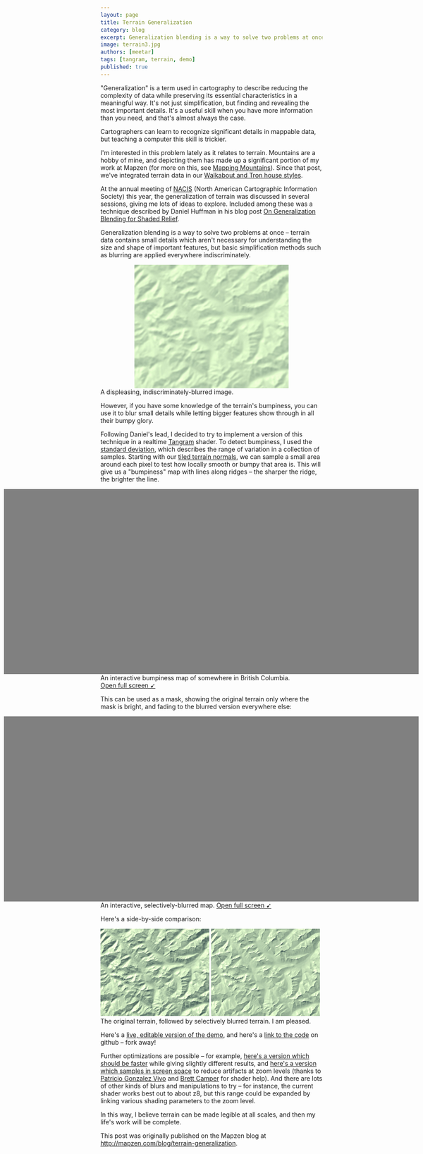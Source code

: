 ```yaml
---
layout: page
title: Terrain Generalization
category: blog
excerpt: Generalization blending is a way to solve two problems at once – terrain data contains small details which aren't necessary for understanding the shape and location of important features, but basic simplification methods such as blurring are applied everywhere indiscriminately.
image: terrain3.jpg
authors: [meetar]
tags: [tangram, terrain, demo]
published: true
---
```



<script>
function elementIntersectsViewport (el) {
  var top = el.offsetTop;
  var height = el.offsetHeight;

  while(el.offsetParent) {
    el = el.offsetParent;
    top += el.offsetTop;
  }

  return (
    top < (window.pageYOffset + window.innerHeight) &&
    (top + height) > window.pageYOffset
  );
}

function hide(el) {
    iframe = el.getElementsByTagName("iframe")[0];
    if (typeof iframe != "undefined") el.removeChild(iframe);
}
function show(el) {
    iframe = el.getElementsByTagName("iframe")[0];
    if (typeof iframe == "undefined") {
        iframe = document.createElement("iframe");
        el.appendChild(iframe);
        iframe.style.height = "100%";
        iframe.src = el.getAttribute("source");
    }
}

// check visibility every half-second, hide off-screen demos to go easy on the GPU

setInterval( function() {
    var elements = document.getElementsByClassName("demo-wrapper");
    for (var i=0; i < elements.length; i++) {
        el = elements[i];
        if (elementIntersectsViewport(el) || (i == 0 && window.pageYOffset < 500)) {
            show(el);
            show(elements[i+1]);
            for (var j=0; j < elements.length; j++) {
                if (j != i && j != i+1) {
                    hide(elements[j]);
                }
            }
            break;
        }
    }
}, 500);

</script>

<style>
.envmap {
    vertical-align: top;
    width: 25%;
    max-height: 150px;
    max-width: 150px;
    float: left;
}
.envframe {
    height: 150px;
    width: 75%;
}
.envwrapper {
    height: 150px;
    width: 100%;
}

iframe.envframe {
    width: 75%;
}

.static-content img:not([width]):not([height]).envmap {
    width: 25%;
    margin: 0;
}

.demo-wrapper {
    background-color: grey;
    height: 30em;
    max-height: 60vh;
    width: 98vw;
    left: calc(-48vw + 48%);
    position: relative;
    margin: 0;
    padding: 0;
}
iframe {
    position: relative;
    width: 98vw;
    height: 100%;
    margin: 0;
    padding: 0;
}
/* Portrait and Landscape */
@media only screen 
  and (min-device-width: 320px) 
  and (max-device-width: 480px)
  and (-webkit-min-device-pixel-ratio: 2) {
    .demo-wrapper {
        height: 300px;
    }
}

</style>
"Generalization" is a term used in cartography to describe reducing the complexity of data while preserving its essential characteristics in a meaningful way. It's not just simplification, but finding and revealing the most important details. It's a useful skill when you have more information than you need, and that's almost always the case.

Cartographers can learn to recognize significant details in mappable data, but teaching a computer this skill is trickier.

I'm interested in this problem lately as it relates to terrain. Mountains are a hobby of mine, and depicting them has made up a significant portion of my work at Mapzen (for more on this, see [Mapping Mountains](http://fjord.style/mapping-mountains)). Since that post, we've integrated terrain data in our [Walkabout and Tron house styles](https://mapzen.com/products/maps/).

At the annual meeting of [NACIS](http://nacis.org) (North American Cartographic Information Society) this year, the generalization of terrain was discussed in several sessions, giving me lots of ideas to explore. Included among these was a technique described by Daniel Huffman in his blog post [On Generalization Blending for Shaded Relief](https://somethingaboutmaps.wordpress.com/2011/10/18/on-generalization-blending-for-shaded-relief/).

Generalization blending is a way to solve two problems at once – terrain data contains small details which aren't necessary for understanding the size and shape of important features, but basic simplification methods such as blurring are applied everywhere indiscriminately.

<img src="assets/terrain-generalization/blurred.jpg" alt="blurred terrain" style="width: 350px; margin: 0 auto; display: block;"><span class='caption' style='text-align: center'>A displeasing, indiscriminately-blurred image.</span>

However, if you have some knowledge of the terrain's bumpiness, you can use it to blur small details while letting bigger features show through in all their bumpy glory.

Following Daniel's lead, I decided to try to implement a version of this technique in a realtime [Tangram](https://github.com/tangrams/tangram) shader. To detect bumpiness, I used the [standard deviation](https://en.wikipedia.org/wiki/Standard_deviation), which describes the range of variation in a collection of samples. Starting with our [tiled terrain normals](https://mapzen.com/documentation/terrain-tiles/), we can sample a small area around each pixel to test how locally smooth or bumpy that area is. This will give us a "bumpiness" map with lines along ridges – the sharper the ridge, the brighter the line.

<div class="demo-wrapper" source="https://tangrams.github.io/terrain-demos/?noscroll&url=styles/green-stdev.yaml#10/57.0719/-126.2290"></div>
<span class='caption'>An interactive bumpiness map of somewhere in British Columbia. <a style="font-weight:normal" href="http://tangrams.github.io/terrain-demos/?url=styles/green-stdev.yaml#10/57.0719/-126.2290" target="_blank">Open&nbsp;full&nbsp;screen&nbsp;➹</a></span>

This can be used as a mask, showing the original terrain only where the mask is bright, and fading to the blurred version everywhere else:

<div class="demo-wrapper" source="https://tangrams.github.io/terrain-demos/?noscroll&url=styles/green-selectiveblur.yaml#10/57.0719/-126.2290"></div>
<span class='caption'>An interactive, selectively-blurred map. <a style="font-weight:normal" href="http://tangrams.github.io/terrain-demos/?url=styles/green-selectiveblur.yaml#10/57.0719/-126.2290" target="_blank">Open&nbsp;full&nbsp;screen&nbsp;➹</a></span>

Here's a side-by-side comparison:

<div style="margin: inherit auto; display: block;"><img src="assets/terrain-generalization/terrain1.jpg" alt="unblurred terrain" style="width: 49%; display: inline; margin: 0; margin-right: 4px;"><img src="assets/terrain-generalization/terrain2.jpg" alt="selectively blurred terrain" style="width: 49%; display: inline; margin: 0;"></div><span class='caption'>The original terrain, followed by selectively blurred terrain. I am pleased.</span>

Here's a [live, editable version of the demo](https://tangram.city/play/?scene=https://raw.githubusercontent.com/tangrams/terrain-demos/master/styles/green-selectiveblur.yaml#10.1375/51.0141/-117.6778), and here's a [link to the code](https://github.com/tangrams/terrain-demos/blob/master/styles/green-selectiveblur.yaml) on github – fork away!

Further optimizations are possible – for example, [here's a version which should be faster](https://github.com/tangrams/terrain-demos/blob/master/styles/green-stdev-opt.yaml) while giving slightly different results, and [here's a version which samples in screen space](https://github.com/tangrams/terrain-demos/blob/master/styles/green-stdev-adjusted.yaml) to reduce artifacts at zoom levels (thanks to [Patricio Gonzalez Vivo](https://twitter.com/patriciogv) and [Brett Camper](https://github.com/bcamper) for shader help). And there are lots of other kinds of blurs and manipulations to try – for instance, the current shader works best out to about z8, but this range could be expanded by linking various shading parameters to the zoom level.

In this way, I believe terrain can be made legible at all scales, and then my life's work will be complete.

<span class="aside">This post was originally published on the Mapzen blog at <http://mapzen.com/blog/terrain-generalization>.</span>

